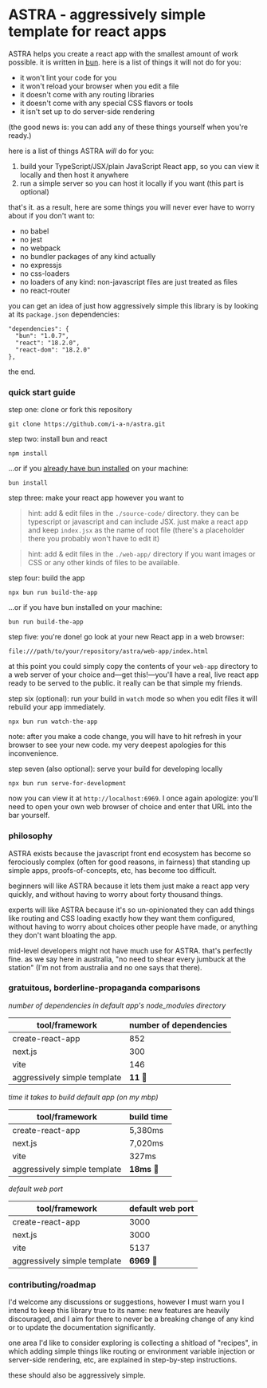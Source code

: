 # ASTRA - aggressively simple template for react apps

ASTRA helps you create a react app with the smallest amount of work possible. it is written in [bun](https://bun.sh). here is a list of things it will not do for you:

- it won't lint your code for you
- it won't reload your browser when you edit a file
- it doesn't come with any routing libraries
- it doesn't come with any special CSS flavors or tools
- it isn't set up to do server-side rendering

(the good news is: you can add any of these things yourself when you're ready.)

here is a list of things ASTRA _will_ do for you:

1. build your TypeScript/JSX/plain JavaScript React app, so you can view it locally and then host it anywhere
2. run a simple server so you can host it locally if you want (this part is optional)

that's it. as a result, here are some things you will never ever have to worry about if you don't want to:

- no babel
- no jest
- no webpack
- no bundler packages of any kind actually
- no expressjs
- no css-loaders
- no loaders of any kind: non-javascript files are just treated as files
- no react-router

you can get an idea of just how aggressively simple this library is by looking at its `package.json` dependencies:

```
"dependencies": {
  "bun": "1.0.7",
  "react": "18.2.0",
  "react-dom": "18.2.0"
},
```

the end.

### quick start guide

step one: clone or fork this repository

```
git clone https://github.com/i-a-n/astra.git
```

step two: install bun and react

```
npm install
```

...or if you [already have bun installed](https://bun.sh/docs/installation) on your machine:

```
bun install
```

step three: make your react app however you want to

> hint: add & edit files in the `./source-code/` directory. they can be typescript or javascript and can include JSX. just make a react app and keep `index.jsx` as the name of root file (there's a placeholder there you probably won't have to edit it)

> hint: add & edit files in the `./web-app/` directory if you want images or CSS or any other kinds of files to be available.

step four: build the app

```
npx bun run build-the-app
```

...or if you have bun installed on your machine:

```
bun run build-the-app
```

step five: you're done! go look at your new React app in a web browser:

```
file:///path/to/your/repository/astra/web-app/index.html
```

at this point you could simply copy the contents of your `web-app` directory to a web server of your choice and—get this!—you'll have a real, live react app ready to be served to the public. it really can be that simple my friends.

step six (optional): run your build in `watch` mode so when you edit files it will rebuild your app immediately.

```
npx bun run watch-the-app
```

note: after you make a code change, you will have to hit refresh in your browser to see your new code. my very deepest apologies for this inconvenience.

step seven (also optional): serve your build for developing locally

```
npx bun run serve-for-development
```

now you can view it at `http://localhost:6969`. I once again apologize: you'll need to open your own web browser of choice and enter that URL into the bar yourself.

### philosophy

ASTRA exists because the javascript front end ecosystem has become so ferociously complex (often for good reasons, in fairness) that standing up simple apps, proofs-of-concepts, etc, has become too difficult.

beginners will like ASTRA because it lets them just make a react app very quickly, and without having to worry about forty thousand things.

experts will like ASTRA because it's so un-opinionated they can add things like routing and CSS loading exactly how they want them configured, without having to worry about choices other people have made, or anything they don't want bloating the app.

mid-level developers might not have much use for ASTRA. that's perfectly fine. as we say here in australia, "no need to shear every jumbuck at the station" (I'm not from australia and no one says that there).

### gratuitous, borderline-propaganda comparisons

_number of dependencies in default app's node_modules directory_

| tool/framework               | number of dependencies |
| ---------------------------- | ---------------------- |
| create-react-app             | 852                    |
| next.js                      | 300                    |
| vite                         | 146                    |
| aggressively simple template | **11** 🎉              |

_time it takes to build default app (on my mbp)_

| tool/framework               | build time  |
| ---------------------------- | ----------- |
| create-react-app             | 5,380ms     |
| next.js                      | 7,020ms     |
| vite                         | 327ms       |
| aggressively simple template | **18ms** 🎉 |

_default web port_

| tool/framework               | default web port |
| ---------------------------- | ---------------- |
| create-react-app             | 3000             |
| next.js                      | 3000             |
| vite                         | 5137             |
| aggressively simple template | **6969** 🎉      |

### contributing/roadmap

I'd welcome any discussions or suggestions, however I must warn you I intend to keep this library true to its name: new features are heavily discouraged, and I aim for there to never be a breaking change of any kind or to update the documentation significantly.

one area I'd like to consider exploring is collecting a shitload of "recipes", in which adding simple things like routing or environment variable injection or server-side rendering, etc, are explained in step-by-step instructions.

these should also be aggressively simple.
